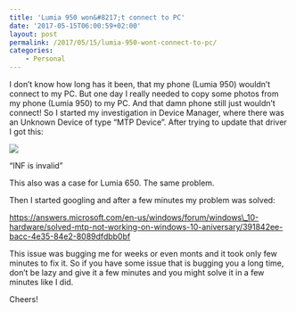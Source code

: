 ```yaml
---
title: 'Lumia 950 won&#8217;t connect to PC'
date: '2017-05-15T06:00:59+02:00'
layout: post
permalink: /2017/05/15/lumia-950-wont-connect-to-pc/
categories:
    - Personal
---
```


I don’t know how long has it been, that my phone (Lumia 950) wouldn’t connect to my PC. But one day I really needed to copy some photos from my phone (Lumia 950) to my PC. And that damn phone still just wouldn’t connect! So I started my investigation in Device Manager, where there was an Unknown Device of type “MTP Device”. After trying to update that driver I got this:

[![](http://jakubsuchy.com/wp-content/uploads/2017/05/mmc_2017-05-12_19-14-22-300x246.png)](http://jakubsuchy.com/wp-content/uploads/2017/05/mmc_2017-05-12_19-14-22.png)

“INF is invalid”

This also was a case for Lumia 650. The same problem.

Then I started googling and after a few minutes my problem was solved:

https://answers.microsoft.com/en-us/windows/forum/windows\_10-hardware/solved-mtp-not-working-on-windows-10-aniversary/391842ee-bacc-4e35-84e2-8089dfdbb0bf

This issue was bugging me for weeks or even monts and it took only few minutes to fix it. So if you have some issue that is bugging you a long time, don’t be lazy and give it a few minutes and you might solve it in a few minutes like I did.

Cheers!
